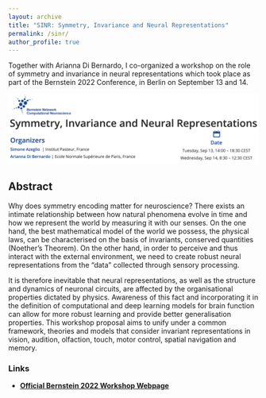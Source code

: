 ```yaml
---
layout: archive
title: "SINR: Symmetry, Invariance and Neural Representations"
permalink: /sinr/
author_profile: true
---
```

 
Together with Arianna Di Bernardo, I co-organized a workshop on the role of symmetry and invariance in neural representations which took place as part of the Bernstein 2022 Conference, in Berlin on September 13 and 14. 


![](../images/BernsteinBanner.jpeg)

## Abstract

Why does symmetry encoding matter for neuroscience? There exists an intimate relationship between how natural phenomena evolve in time and how we represent the world by measuring it with our senses. On the one hand, the best mathematical model of the world we possess, the physical laws, can be characterised on the basis of invariants, conserved quantities (Noether’s Theorem). On the other hand, in order to perceive and thus interact with the external environment, we need to create robust neural representations from the “data” collected through sensory processing.

It is therefore inevitable that neural representations, as well as the structure and dynamics of neuronal circuits, are affected by the organisational properties dictated by physics. Awareness of this fact and incorporating it in the definition of computational and deep learning models for brain function can allow for more robust learning and provide better generalisation properties. This workshop proposal aims to unify under a common framework, theories and models that consider invariant representations in vision, audition, olfaction, touch, motor control, spatial navigation and memory.

### Links

* [**Official Bernstein 2022 Workshop Webpage**](https://bernstein-network.de/bernstein-conference/program/satellite-workshops/symmetry-invariance-and-neural-representations/)
